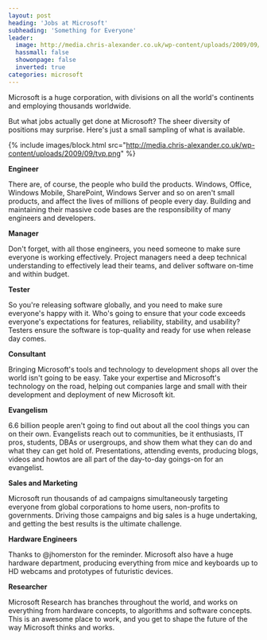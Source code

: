 ```yaml
---
layout: post
heading: 'Jobs at Microsoft'
subheading: 'Something for Everyone'
leader:
  image: http://media.chris-alexander.co.uk/wp-content/uploads/2009/09/tvp.png
  hassmall: false
  showonpage: false
  inverted: true
categories: microsoft
---
```


Microsoft is a huge corporation, with divisions on all the world's continents and employing thousands worldwide.

But what jobs actually get done at Microsoft? The sheer diversity of positions may surprise. Here's just a small sampling of what is available.

{% include images/block.html src="http://media.chris-alexander.co.uk/wp-content/uploads/2009/09/tvp.png" %}

**Engineer**

There are, of course, the people who build the products. Windows, Office, Windows Mobile, SharePoint, Windows Server and so on aren't small products, and affect the lives of millions of people every day. Building and maintaining their massive code bases are the responsibility of many engineers and developers.

**Manager**

Don't forget, with all those engineers, you need someone to make sure everyone is working effectively. Project managers need a deep technical understanding to effectively lead their teams, and deliver software on-time and within budget.

**Tester**

So you're releasing software globally, and you need to make sure everyone's happy with it. Who's going to ensure that your code exceeds everyone's expectations for features, reliability, stability, and usability? Testers ensure the software is top-quality and ready for use when release day comes.

**Consultant**

Bringing Microsoft's tools and technology to development shops all over the world isn't going to be easy. Take your expertise and Microsoft's technology on the road, helping out companies large and small with their development and deployment of new Microsoft kit.

**Evangelism**

6.6 billion people aren't going to find out about all the cool things you can on their own. Evangelists reach out to communities, be it enthusiasts, IT pros, students, DBAs or usergroups, and show them what they can do and what they can get hold of. Presentations, attending events, producing blogs, videos and howtos are all part of the day-to-day goings-on for an evangelist.

**Sales and Marketing**

Microsoft run thousands of ad campaigns simultaneously targeting everyone from global corporations to home users, non-profits to governments. Driving those campaigns and big sales is a huge undertaking, and getting the best results is the ultimate challenge.

**Hardware Engineers**

Thanks to @jhomerston for the reminder. Microsoft also have a huge hardware department, producing everything from mice and keyboards up to HD webcams and prototypes of futuristic devices.

**Researcher**

Microsoft Research has branches throughout the world, and works on everything from hardware concepts, to algorithms and software concepts. This is an awesome place to work, and you get to shape the future of the way Microsoft thinks and works.

